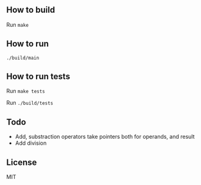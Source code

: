 ## How to build
Run `make`

## How to run
`./build/main`
## How to run tests
Run `make tests`

Run `./build/tests`

## Todo
* Add, substraction operators take pointers both for operands, and result
* Add division

## License
MIT
